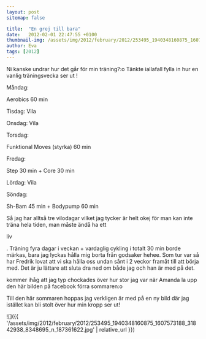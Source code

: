```yaml
---
layout: post
sitemap: false

title:  "En grej till bara"
date:   2012-02-01 22:47:55 +0100
thumbnail-img: /assets/img/2012/february/2012/253495_1940348160875_1607573188_31842938_8348695_n_187361622.jpg
author: Eva
tags: [2012]
---
```


Ni kanske undrar hur det går för min träning?:o Tänkte iallafall fylla in hur en vanlig träningsvecka ser ut !



Måndag: 

Aerobics 60 min







Tisdag: Vila




Onsdag: Vila




Torsdag: 

Funktional Moves (styrka) 60 min




Fredag: 

Step 30 min + Core 30 min







Lördag: Vila




Söndag: 

Sh-Bam 45 min + Bodypump 60 min







Så jag har alltså tre vilodagar vilket jag tycker är helt okej för man kan inte träna hela tiden, man måste ändå ha ett 

liv

. Träning fyra dagar i veckan + vardaglig cykling i totalt 30 min borde märkas, bara jag lyckas hålla mig borta från godsaker hehee. Som tur var så har Fredrik lovat att vi ska hålla oss undan sånt i 2 veckor framåt till att börja med. Det är ju lättare att sluta dra ned om både jag och han är med på det.







kommer ihåg att jag typ chockades över hur stor jag var när Amanda la upp den här bilden på facebook förra sommaren:o




Till den här sommaren hoppas jag verkligen är med på en ny bild där jag istället kan bli stolt över hur min kropp ser ut!

![]({{ '/assets/img/2012/february/2012/253495_1940348160875_1607573188_31842938_8348695_n_187361622.jpg'  | relative_url }})

